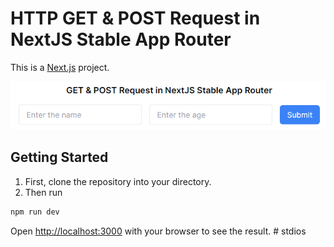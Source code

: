 # HTTP GET & POST Request in NextJS Stable App Router
This is a [Next.js](https://nextjs.org/) project.

![Sample Image](image.png)

## Getting Started

1. First, clone the repository into your directory.
3. Then run
```bash
npm run dev
```

Open [http://localhost:3000](http://localhost:3000) with your browser to see the result.
#   s t d i o s 
 
 